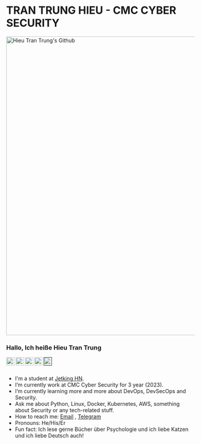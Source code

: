 # TRAN TRUNG HIEU - CMC CYBER SECURITY

<img align="center" alt="Hieu Tran Trung's Github" width="1200" height="800" src="https://github.com/HieuTT-Cloud/Tran-Trung-Hieu/blob/main/SOC.jpg" />


### Hallo, Ich heiße Hieu Tran Trung
<a href="https://www.linkedin.com/in/hieutt-cloud/">
  <img align="left" alt="Hieu Tran Trung 's Linkdein" width="22px" src="https://cdn.jsdelivr.net/npm/simple-icons@v3/icons/linkedin.svg" />
</a>
<a href="https://github.com/HieuTT-Cloud">
  <img align="left" alt="Hieu Tran Trung's Github" width="22px" src="https://cdn.jsdelivr.net/npm/simple-icons@v3/icons/github.svg" />
</a>
<a href="https://t.me/HieuTT_Cloud">
  <img align="left" alt="Hieu Tran Trung's Telegram" width="22px" src="https://cdn.jsdelivr.net/npm/simple-icons@v3/icons/telegram.svg" />
</a>
<a href="https://www.facebook.com/KS.VicentTran/">
  <img align="left" alt="Hieu Tran Trung's Facebook" width="22px" src="https://cdn.jsdelivr.net/npm/simple-icons@v3/icons/facebook.svg" />
</a>
<a href="">
  <img align="left" alt="Hieu Tran Trung's Youtube" width="22px" src="https://cdn.jsdelivr.net/npm/simple-icons@v3/icons/youtube.svg" />
</a>

<br/>
<br/>



-  I'm a student at [Jetking HN](https://jetking.fpt.edu.vn/).
-  I’m currently work at CMC Cyber Security for 3 year (2023).
-  I’m currently learning more and more about DevOps, DevSecOps and Security.
-  Ask me about Python, Linux, Docker, Kubernetes, AWS, something about Security or any tech-related stuff.
-  How to reach me: [Email](ks.trunghieu.95@gmail.com) , [Telegram](https://t.me/HieuTT_Cloud) 
-  Pronouns: He/His/Er
-  Fun fact: Ich lese gerne Bücher über Psychologie und ich liebe Katzen und ich liebe Deutsch auch!
